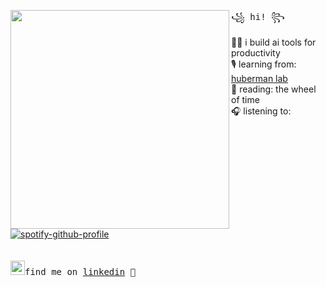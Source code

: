   <img align="left" width="350" src="https://github.com/15MariamS/15MariamS/assets/81782111/641195d5-630a-4cba-aed4-644bd6b374bc"> <samp> ꧁ hi! ꧂<br>

  👩‍💻 i build ai tools for productivity <br> 
  🎙️ learning from: [huberman lab](https://hubermanlab.com/nutrients-for-brain-health-and-performance/) <br>
  📖 reading: the wheel of time <br> 
  🎧 listening to: <br> </samp>
[![spotify-github-profile](https://spotify-github-profile.vercel.app/api/view.svg?uid=1255006549&cover_image=true&theme=novatorem)](https://github.com/kittinan/spotify-github-profile) <br>
<br><br>
<samp><img src="https://blog.waalaxy.com/wp-content/uploads/2021/01/LinkedIn-Symbole.png" width="23">find me on [linkedin](https://www.linkedin.com/in/ms-/) 💭
